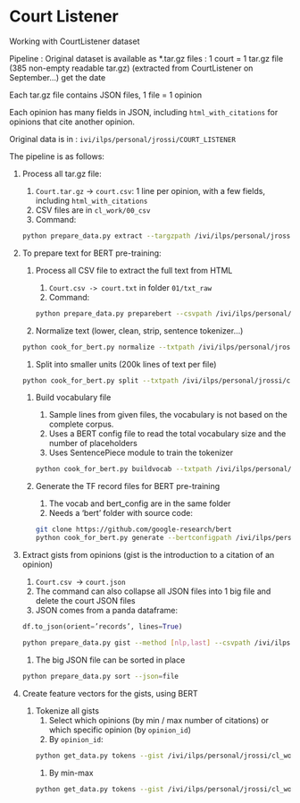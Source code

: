 # Court Listener
Working with CourtListener dataset

Pipeline :
Original dataset is available as *.tar.gz files : 
1 court = 1 tar.gz file (385 non-empty readable tar.gz) (extracted from CourtListener on September…) get the date

Each tar.gz file contains JSON files, 1 file = 1 opinion

Each opinion has many fields in JSON, including `html_with_citations` for opinions that cite another opinion.

Original data is in : `ivi/ilps/personal/jrossi/COURT_LISTENER`

The pipeline is as follows:  
1. Process all tar.gz file:
    1. `Court.tar.gz`  -> `court.csv`: 1 line per opinion, with a few fields, including `html_with_citations`  
    1. CSV files are in `cl_work/00_csv`    
    1. Command: 
    ```bash
    python prepare_data.py extract --targzpath /ivi/ilps/personal/jrossi/COURT_LISTENER/opinions --dest /ivi/ilps/personal/jrossi/cl_work/00_json --format json --nbworkers=N
    ```
   
1. To prepare text for BERT pre-training:
    1. Process all CSV file to extract the full text from HTML
        1. `Court.csv -> court.txt` in folder `01/txt_raw`
        1. Command: 
        ```bash
        python prepare_data.py preparebert --csvpath /ivi/ilps/personal/jrossi/cl_work/00_csv --tag html_with_citations --dest /ivi/ilps/personal/jrossi/cl_work/01_txt_raw --nbworkers=N 
        ``` 
   
    1. Normalize text (lower, clean, strip, sentence tokenizer…)
    ```bash
    python cook_for_bert.py normalize --txtpath /ivi/ilps/personal/jrossi/cl_work/01_txt_raw --dest /ivi/ilps/personal/jrossi/cl_work/02_txt_normalized_unprocessed --nbworkers=N
    ```

    1. Split into smaller units (200k lines of text per file)
    ```bash
    python cook_for_bert.py split --txtpath /ivi/ilps/personal/jrossi/cl_work/02_txt_normalized_unprocessed --dest /ivi/ilps/personal/jrossi/cl_work/02_txt_normalized_split --size 200000 --nbworkers=N
    ```

    1. Build vocabulary file
        1. Sample lines from given files, the vocabulary is not based on the complete corpus. 
        1. Uses a BERT config file to read the total vocabulary size and the number of placeholders
        1. Uses SentencePiece module to train the tokenizer
        ```bash
        python cook_for_bert.py buildvocab --txtpath /ivi/ilps/personal/jrossi/cl_work/02_txt_normalized_split --spmprefix model --samplesize 20000000 --bertconfig bert_config.json --dest /ivi/ilps/personal/jrossi/cl_work/03_vocab --nbworkers=N
        ```

    1. Generate the TF record files for BERT pre-training
        1. The vocab and bert_config are in the same folder
        1. Needs a ‘bert’ folder with source code: 
        ```bash
       git clone https://github.com/google-research/bert
       python cook_for_bert.py generate --bertconfigpath /ivi/ilps/personal/jrossi/cl_work/03_vocab --bertsrcpath ~/repos/bert --txtpath /ivi/ilps/personal/jrossi/cl_work/02_txt_normalized_split -- pretrainpath /ivi/ilps/personal/jrossi/cl_work/04_tfrecords --nbworkers=N  
       ```

1. Extract gists from opinions (gist is the introduction to a citation of an opinion)
    1. `Court.csv `-> `court.json`
    1. The command can also collapse all JSON files into 1 big file and delete the court JSON files
    1. JSON comes from a panda dataframe: 
    ```python
    df.to_json(orient=’records’, lines=True)
    ```
    ```bash
    python prepare_data.py gist --method [nlp,last] --csvpath /ivi/ilps/personal/jrossi/cl_work/00_csv --gather /ivi/ilps/personal/jrossi/cl_work/10_catchphrases/gists.csv --dest /ivi/ilps/personal/jrossi/cl_work/10_catchphrases --json --nbworkers=N
    ```
    1. The big JSON file can be sorted in place
    ```bash
    python prepare_data.py sort --json=file
    ```
    
1. Create feature vectors for the gists, using BERT
    1. Tokenize all gists
        1. Select which opinions (by min / max number of citations)  or which specific opinion (by `opinion_id`)
        1. By `opinion_id`: 
        ```bash
        python get_data.py tokens --gist /ivi/ilps/personal/jrossi/cl_work/10_catchphrases/sorted_gists.json --cited_opid <id> --cache_tokens tokens --nb_workers=N
        ```
        1. By min-max 
        ```bash
        python get_data.py tokens --gist /ivi/ilps/personal/jrossi/cl_work/10_catchphrases/sorted_gists.json --min 20 --max 1000 --cache_tokens tokens_min_20_max_1000 --nb_workers=N
        ```
